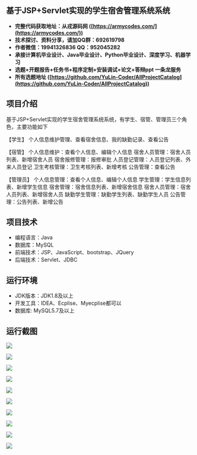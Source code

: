 ## 基于JSP+Servlet实现的学生宿舍管理系统系统

- <b>完整代码获取地址：从戎源码网 ([https://armycodes.com/](https://armycodes.com/))</b>
- <b>技术探讨、资料分享，请加QQ群：692619798</b> 
- <b>作者微信：19941326836  QQ：952045282</b> 
- <b>承接计算机毕业设计、Java毕业设计、Python毕业设计、深度学习、机器学习</b>
- <b>选题+开题报告+任务书+程序定制+安装调试+论文+答辩ppt 一条龙服务</b>
- <b>所有选题地址 ([https://github.com/YuLin-Coder/AllProjectCatalog](https://github.com/YuLin-Coder/AllProjectCatalog)) </b>

## 项目介绍
基于JSP+Servlet实现的学生宿舍管理系统系统，有学生、宿管、管理员三个角色，主要功能如下

【学生】
个人信息维护管理、查看宿舍信息、我的缺勤记录、查看公告

【宿管】
个人信息维护：查看个人信息、编辑个人信息
宿舍人员管理：宿舍人员列表、新增宿舍人员
宿舍报修管理：报修审批
人员登记管理：人员登记列表、外来人员登记
卫生考核管理：卫生考核列表、新增考核
公告管理：查看公告

【管理员】
个人信息管理：查看个人信息、编辑个人信息
学生管理：学生信息列表、新增学生信息
宿舍管理：宿舍信息列表、新增宿舍信息
宿舍人员管理：宿舍人员列表、新增宿舍人员
缺勤学生管理：缺勤学生列表、缺勤学生人员
公告管理：公告列表、新增公告

## 项目技术
- 编程语言：Java
- 数据库：MySQL
- 前端技术：JSP、JavaScript、bootstrap、JQuery
- 后端技术：Servlet、JDBC

## 运行环境
- JDK版本：JDK1.8及以上
- 开发工具：IDEA、Ecplise、Myecplise都可以
- 数据库: MySQL5.7及以上

## 运行截图
![](screenshot/1.png)

![](screenshot/2.png)

![](screenshot/3.png)

![](screenshot/4.png)

![](screenshot/5.png)

![](screenshot/6.png)

![](screenshot/7.png)

![](screenshot/8.png)

![](screenshot/9.png)

![](screenshot/10.png)
